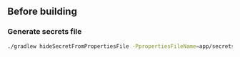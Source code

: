 ## Before building
### Generate secrets file
```bash
./gradlew hideSecretFromPropertiesFile -PpropertiesFileName=app/secrets.properties
```